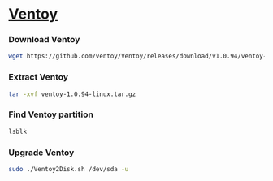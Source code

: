 # [Ventoy](https://www.ventoy.net)

### Download Ventoy
```bash
wget https://github.com/ventoy/Ventoy/releases/download/v1.0.94/ventoy-1.0.94-linux.tar.gz
```

### Extract Ventoy
```bash
tar -xvf ventoy-1.0.94-linux.tar.gz
```

### Find Ventoy partition
```bash
lsblk
```

### Upgrade Ventoy
```bash
sudo ./Ventoy2Disk.sh /dev/sda -u
```
